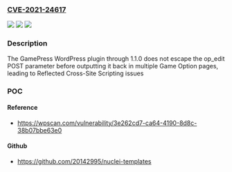 ### [CVE-2021-24617](https://cve.mitre.org/cgi-bin/cvename.cgi?name=CVE-2021-24617)
![](https://img.shields.io/static/v1?label=Product&message=GamePress%20%E2%80%93%20The%20Game%20Database%20Plugin&color=blue)
![](https://img.shields.io/static/v1?label=Version&message=1.1.0%3C%3D%201.1.0%20&color=brighgreen)
![](https://img.shields.io/static/v1?label=Vulnerability&message=CWE-79%20Cross-site%20Scripting%20(XSS)&color=brighgreen)

### Description

The GamePress WordPress plugin through 1.1.0 does not escape the op_edit POST parameter before outputting it back in multiple Game Option pages, leading to Reflected Cross-Site Scripting issues

### POC

#### Reference
- https://wpscan.com/vulnerability/3e262cd7-ca64-4190-8d8c-38b07bbe63e0

#### Github
- https://github.com/20142995/nuclei-templates

